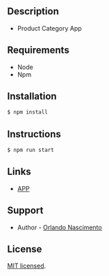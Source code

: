 ## Description

- Product Category App

## Requirements

- Node
- Npm

## Installation

```bash
$ npm install
```

## Instructions

```bash
$ npm run start
```

## Links

- [APP](http://localhost:3000/categories)

## Support

- Author - [Orlando Nascimento](https://www.linkedin.com/in/orlando-correia-do-nascimento/)

## License

[MIT licensed](LICENSE).
